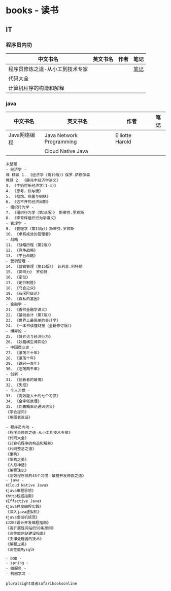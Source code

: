 # books - 读书
## IT
### 程序员内功
|中文书名|英文书名|作者|笔记|
|--|--|--|--|
|程序员修炼之道-从小工到技术专家|||[笔记](https://github.com/xbxueruanjian/books/wiki/%E7%A8%8B%E5%BA%8F%E5%91%98%E4%BF%AE%E7%82%BC%E4%B9%8B%E9%81%93-%E4%BB%8E%E5%B0%8F%E5%B7%A5%E5%88%B0%E6%8A%80%E6%9C%AF%E4%B8%93%E5%AE%B6%E7%AC%94%E8%AE%B0)|
|代码大全||||
|计算机程序的构造和解释||||

### java
|中文书名|英文书名|作者|笔记|
|--|--|--|--|
|Java网络编程|Java Network Programming|Elliotte Harold||
||Cloud Native Java|||


```
未整理
- 经济学 -
难 精读 1. 《经济学（第19版）》保罗.萨繆尔森
教辅 2. 《薛兆丰经济学讲义》 
3. 《牛奶可乐经济学(1-4)》
4. 《思考，快与慢》
5. 《枪炮、病菌与钢铁》
6. 《逃不开的经济周期》
- 组织行为学 -
7. 《组织行为学（第18版）》 斯蒂芬.罗宾斯
8. 《李育辉组织行为学讲义》
- 管理学 -
9. 《管理学（第13版）》斯蒂芬.罗宾斯
10. 《卓有成效的管理者》
- 战略 -
11. 《战略历程（第2版）》
12. 《竞争战略》
13. 《平台战略》
- 营销管理 - 
14. 《营销管理（第15版）》 菲利普.科特勒
15. 《影响力》 罗伯特
16. 《定位》
17. 《定价制胜》
18. 《乌合之众》
19. 《有闲阶级论》
20. 《自私的基因》
- 金融学 - 
21. 《香帅金融学讲义》
22. 《基础会计（第7版）》
23. 《世界上最简单的会计学》
24. 《一本书读懂财报（全新修订版）》
- 博弈论 -
25. 《博弈论与经济行为》
26. 《妙趣横生博弈论》
- 中国商业史 - 
27. 《激荡三十年》
28. 《激荡十年》
29. 《跌宕一百年》
30. 《浩荡两千年》
- 创新 - 
31. 《创新者的窘境》
32. 《失控》
- 个人习惯 -
33. 《高效能人士的七个习惯》
34. 《金字塔原理》
35. 《刘嘉概率论通识讲义》
《学会提问》
《用图表说话》

- 程序员内功 - 
《程序员修炼之道-从小工到技术专家》
《代码大全》
《计算机程序的构造和解释》
《代码整洁之道》
《重构》
《架构之美》
《人月神话》
《编程珠玑》
《高效程序员的45个习惯：敏捷开发修炼之道》
- java -
《Cloud Native Java》
《java编程思想》
《http权威指南》
《Effactive Java》
《java并发编程实践》
《深入java虚拟机》
《java虚拟机规范》
《J2EE设计开发编程指南》
《高扩展性网站的50条原则》
《高性能网站建设指南》
《支撑处理器的技术》
《编程之美》
《高性能Mysql》

- DDD -
- spring - 
- 微服务 -
- 机器学习 - 

pluralsight或者safaribooksonline

```
